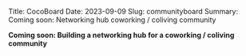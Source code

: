 Title: CocoBoard
Date: 2023-09-09
Slug: communityboard
Summary: Coming soon: Networking hub coworking / coliving community

**Coming soon: Building a networking hub for a coworking / coliving community** 

